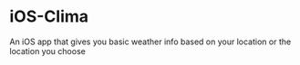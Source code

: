 # iOS-Clima
An iOS app that gives you basic weather info based on your location or the location you choose
